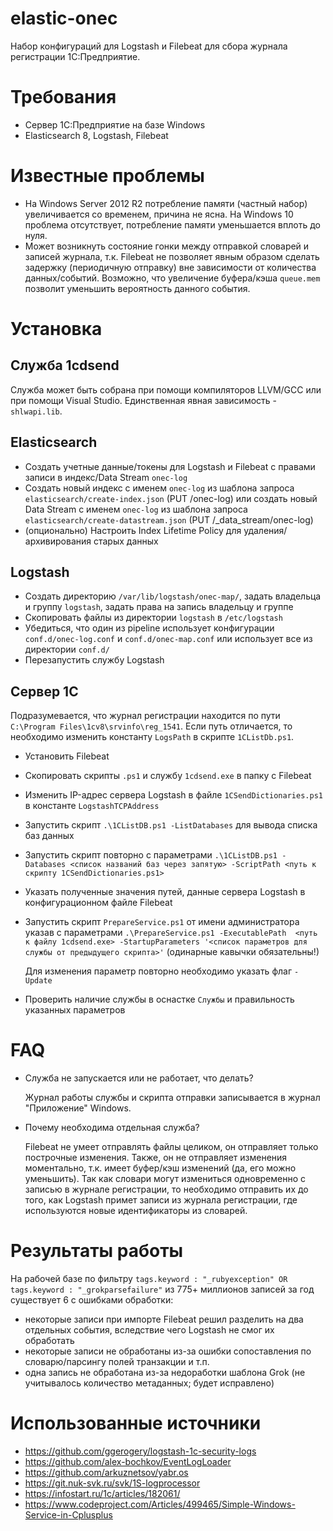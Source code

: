 # elastic-onec

Набор конфигураций для Logstash и Filebeat для сбора журнала регистрации 1С:Предприятие.

# Требования

- Сервер 1С:Предприятие на базе Windows
- Elasticsearch 8, Logstash, Filebeat

# Известные проблемы

- На Windows Server 2012 R2 потребление памяти (частный набор) увеличивается со временем, причина не ясна. На Windows 10 проблема отсутствует, потребление памяти уменьшается вплоть до нуля.
- Может возникнуть состояние гонки между отправкой словарей и записей журнала, т.к. Filebeat не позволяет явным образом сделать задержку (периодичную отправку) вне зависимости от количества данных/событий. Возможно, что увеличение буфера/кэша `queue.mem` позволит уменьшить вероятность данного события.

# Установка

## Служба 1cdsend

Служба может быть собрана при помощи компиляторов LLVM/GCC или при помощи Visual Studio. Единственная явная зависимость - `shlwapi.lib`.

## Elasticsearch

- Создать учетные данные/токены для Logstash и Filebeat с правами записи в индекс/Data Stream `onec-log`
- Создать новый индекс с именем `onec-log` из шаблона запроса `elasticsearch/create-index.json` (PUT /onec-log) или cоздать новый Data Stream с именем `onec-log` из шаблона запроса `elasticsearch/create-datastream.json` (PUT /_data_stream/onec-log)
- (опционально) Настроить Index Lifetime Policy для удаления/архивирования старых данных

## Logstash

- Создать директорию `/var/lib/logstash/onec-map/`, задать владельца и группу `logstash`, задать права на запись владельцу и группе
- Скопировать файлы из директории `logstash` в `/etc/logstash`
- Убедиться, что один из pipeline использует конфигурации `conf.d/onec-log.conf` и `conf.d/onec-map.conf` или использует все из директории `conf.d/`
- Перезапустить службу Logstash

## Сервер 1С

Подразумевается, что журнал регистрации находится по пути `C:\Program Files\1cv8\srvinfo\reg_1541`. Если путь отличается, то необходимо изменить константу `LogsPath` в скрипте `1CListDb.ps1`.

- Установить Filebeat
- Скопировать скрипты `.ps1` и службу `1cdsend.exe` в папку с Filebeat
- Изменить IP-адрес сервера Logstash в файле `1CSendDictionaries.ps1` в константе `LogstashTCPAddress`
- Запустить скрипт `.\1CListDB.ps1 -ListDatabases` для вывода списка баз данных
- Запустить скрипт повторно с параметрами `.\1CListDB.ps1 -Databases <список названий баз через запятую> -ScriptPath <путь к скрипту 1CSendDictionaries.ps1>`
- Указать полученные значения путей, данные сервера Logstash в конфигурационном файле Filebeat
- Запустить скрипт `PrepareService.ps1` от имени администратора указав с параметрами `.\PrepareService.ps1 -ExecutablePath  <путь к файлу 1cdsend.exe> -StartupParameters '<список параметров для службы от предыдущего скрипта>'` (одинарные кавычки обязательны!)

  Для изменения параметр повторно необходимо указать флаг `-Update`
- Проверить наличие службы в оснастке `Службы` и правильность указанных параметров

# FAQ

- Служба не запускается или не работает, что делать?

  Журнал работы службы и скрипта отправки записывается в журнал "Приложение" Windows.

- Почему необходима отдельная служба?

  Filebeat не умеет отправлять файлы целиком, он отправляет только построчные изменения. Также, он не отправляет изменения моментально, т.к. имеет буфер/кэш изменений (да, его можно уменьшить). Так как словари могут измениться одновременно с записью в журнале регистрации, то необходимо отправить их до того, как Logstash примет записи из журнала регистрации, где используются новые идентификаторы из словарей.

# Результаты работы

На рабочей базе по фильтру `tags.keyword : "_rubyexception" OR tags.keyword : "_grokparsefailure"` из 775+ миллионов записей за год существует 6 с ошибками обработки:

- некоторые записи при импорте Filebeat решил разделить на два отдельных события, вследствие чего Logstash не смог их обработать
- некоторые записи не обработаны из-за ошибки сопоставления по словарю/парсингу полей транзакции и т.п.
- одна запись не обработана из-за недоработки шаблона Grok (не учитывалось количество метаданных; будет исправлено)

# Использованные источники

- https://github.com/ggerogery/logstash-1c-security-logs
- https://github.com/alex-bochkov/EventLogLoader
- https://github.com/arkuznetsov/yabr.os
- https://git.nuk-svk.ru/svk/1S-logprocessor
- https://infostart.ru/1c/articles/182061/
- https://www.codeproject.com/Articles/499465/Simple-Windows-Service-in-Cplusplus
